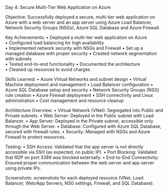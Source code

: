 Day 4: Secure Multi-Tier Web Application on Azure

Objective:
Successfully deployed a secure, multi-tier web application on Azure with a web server and an app server using Azure Load Balancer, Network Security Groups (NSGs), Azure SQL Database and Azure Firewall.

Key Achievements:
•	Deployed a multi-tier web application on Azure  
•	Configured load balancing for high availability  
•	Implemented network security with NSGs and Firewall
•	Set up a managed database with proper security 
•	Created network segmentation with subnets  
•	Tested end-to-end functionality
•	Documented the architecture  
•	Cleaned up resources to avoid charges

Skills Learned:
•	Azure Virtual Networks and subnet design
•	Virtual Machine deployment and management
•	Load Balancer configuration
•	Azure SQL Database setup and security
•	Network Security Groups (NSG) rule creation
•	Azure Firewall deployment
•	SSH connectivity and Linux administration
•	Cost management and resource cleanup

Architecture Overview:
•	Virtual Network (VNet): Segregated into Public and Private subnets.
•	Web Server: Deployed in the Public subnet with Load Balancer.
•	App Server: Deployed in the Private subnet, accessible only through the Web Server.
•	Database: Configured with Azure SQL Database, secured with firewall rules.
•	Security: Managed with NSGs and Azure Firewall to protect resources.

Testing:
•	SSH Access: Validated that the app server is not directly accessible via SSH (as expected, no public IP).
•	Port Blocking: Validated that RDP on port 3389 was blocked externally.
•	End-to-End Connectivity: Ensured proper communication between the web server and app server using private IPs.


Screenshots:
screenshots for each deployed resource (VNet, Load Balancer, Web/App Servers, NSG settings, Firewall, and SQL Database).
